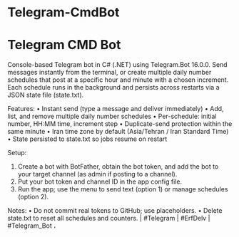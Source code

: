 # Telegram-CmdBot
# Telegram CMD Bot

Console-based Telegram bot in C# (.NET) using Telegram.Bot 16.0.0. Send messages instantly from the terminal, or create multiple daily number schedules that post at a specific hour and minute with a chosen increment. Each schedule runs in the background and persists across restarts via a JSON state file (state.txt).

Features:
• Instant send (type a message and deliver immediately)
• Add, list, and remove multiple daily number schedules
• Per-schedule: initial number, HH\:MM time, increment step
• Duplicate-send protection within the same minute
• Iran time zone by default (Asia/Tehran / Iran Standard Time)
• State persisted to state.txt so jobs resume on restart

Setup:

1. Create a bot with BotFather, obtain the bot token, and add the bot to your target channel (as admin if posting to a channel).
2. Put your bot token and channel ID in the app config file.
3. Run the app; use the menu to send text (option 1) or manage schedules (option 2).

Notes:
• Do not commit real tokens to GitHub; use placeholders.
• Delete state.txt to reset all schedules and counters. | #Telegram | #ErfDelv | #Telegram_Bot
،
